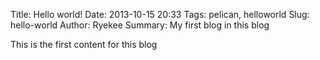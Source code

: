 Title: Hello world!
Date: 2013-10-15 20:33
Tags: pelican, helloworld
Slug: hello-world 
Author: Ryekee
Summary: My first blog in this blog

This is the first content for this blog
